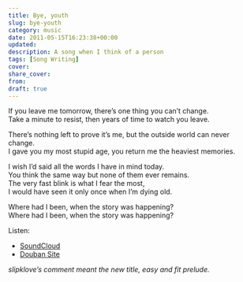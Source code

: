 ```yaml
---
title: Bye, youth
slug: bye-youth
category: music
date: 2011-05-15T16:23:38+00:00
updated: 
description: A song when I think of a person
tags: [Song Writing]
cover:
share_cover:
from:
draft: true
---
```

If you leave me tomorrow, there&#8217;s one thing you can&#8217;t change.  
Take a minute to resist, then years of time to watch you leave.

There&#8217;s nothing left to prove it&#8217;s me, but the outside world can never change.  
I gave you my most stupid age, you return me the heaviest memories.

I wish I&#8217;d said all the words I have in mind today.  
You think the same way but none of them ever remains.  
The very fast blink is what I fear the most,  
I would have seen it only once when I&#8217;m dying old.

Where had I been, when the story was happening?  
Where had I been, when the story was happening?

Listen:

- [SoundCloud](https://soundcloud.com/mogita/bye-youth)
- [Douban Site](https://site.douban.com/mogita/?s=123731)

_slipklove&#8217;s comment meant the new title, easy and fit prelude._
